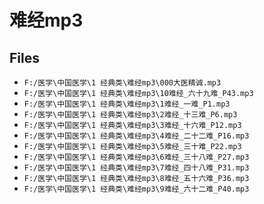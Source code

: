 # 难经mp3

## Files

- `F:/医学\中国医学\1 经典类\难经mp3\000大医精诚.mp3`
- `F:/医学\中国医学\1 经典类\难经mp3\10难经_六十九难_P43.mp3`
- `F:/医学\中国医学\1 经典类\难经mp3\1难经_一难_P1.mp3`
- `F:/医学\中国医学\1 经典类\难经mp3\2难经_十三难_P6.mp3`
- `F:/医学\中国医学\1 经典类\难经mp3\3难经_十六难_P12.mp3`
- `F:/医学\中国医学\1 经典类\难经mp3\4难经_二十二难_P16.mp3`
- `F:/医学\中国医学\1 经典类\难经mp3\5难经_三十难_P22.mp3`
- `F:/医学\中国医学\1 经典类\难经mp3\6难经_三十八难_P27.mp3`
- `F:/医学\中国医学\1 经典类\难经mp3\7难经_四十八难_P31.mp3`
- `F:/医学\中国医学\1 经典类\难经mp3\8难经_五十六难_P36.mp3`
- `F:/医学\中国医学\1 经典类\难经mp3\9难经_六十二难_P40.mp3`
